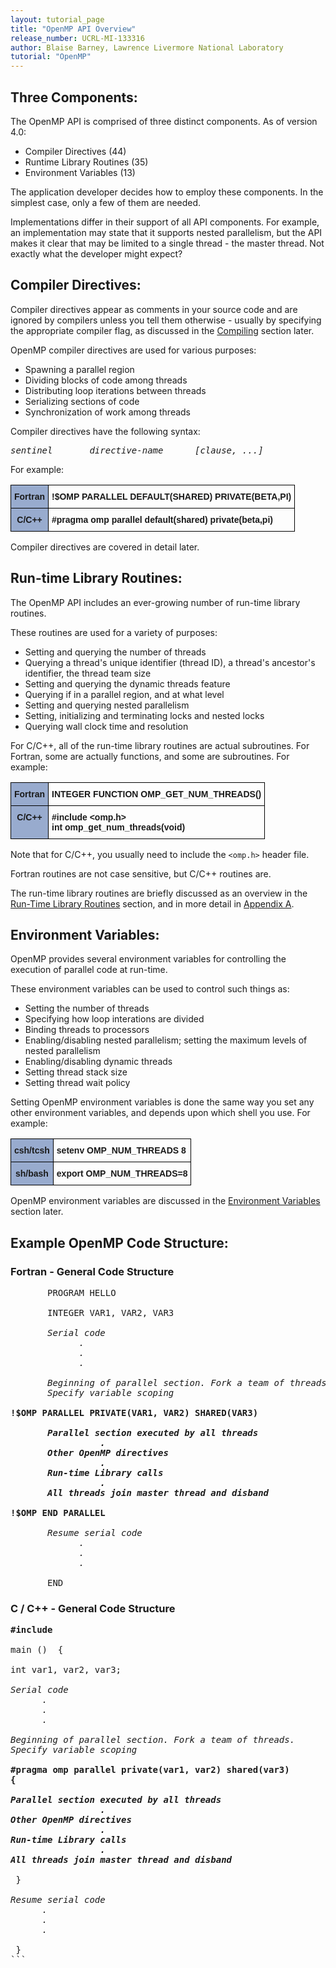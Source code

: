 ```yaml
---
layout: tutorial_page
title: "OpenMP API Overview"
release_number: UCRL-MI-133316
author: Blaise Barney, Lawrence Livermore National Laboratory
tutorial: "OpenMP"
---
```


## Three Components:

The OpenMP API is comprised of three distinct components. As of version 4.0:
* Compiler Directives (44)
* Runtime Library Routines (35)
* Environment Variables (13) 

The application developer decides how to employ these components. In the simplest case, only a few of them are needed.

Implementations differ in their support of all API components. For example, an implementation may state that it supports nested parallelism, but the API makes it clear that may be limited to a single thread - the master thread. Not exactly what the developer might expect? 

## Compiler Directives:

Compiler directives appear as comments in your source code and are ignored by compilers unless you tell them otherwise - usually by specifying the appropriate compiler flag, as discussed in the [Compiling](compiling.md) section later.

OpenMP compiler directives are used for various purposes:
* Spawning a parallel region
* Dividing blocks of code among threads
* Distributing loop iterations between threads
* Serializing sections of code
* Synchronization of work among threads 

Compiler directives have the following syntax:

<pre><i>sentinel       directive-name      [clause, ...]</i></pre>

For example:

<style type="text/css">
.tg  {border-collapse:collapse;border-spacing:0;}
.tg td{border-color:black;border-style:solid;border-width:1px;font-family:Arial, sans-serif;font-size:14px;
  overflow:hidden;padding:10px 5px;word-break:normal;}
.tg th{border-color:black;border-style:solid;border-width:1px;font-family:Arial, sans-serif;font-size:14px;
  font-weight:normal;overflow:hidden;padding:10px 5px;word-break:normal;}
.tg .tg-1wig{font-weight:bold;text-align:left;vertical-align:top}
.tg .tg-xq0d{background-color:#98ABCE;font-weight:bold;text-align:center;vertical-align:top}
</style>
<table class="tg">
<thead>
  <tr>
    <th class="tg-xq0d"><span style="background-color:#98ABCE">Fortran</span></th>
    <th class="tg-1wig">!$OMP PARALLEL DEFAULT(SHARED) PRIVATE(BETA,PI) </th>
  </tr>
</thead>
<tbody>
  <tr>
    <td class="tg-xq0d"><span style="background-color:#98ABCE">C/C++</span></td>
    <td class="tg-1wig">#pragma omp parallel default(shared) private(beta,pi)</td>
  </tr>
</tbody>
</table>

Compiler directives are covered in detail later. 

## Run-time Library Routines:

The OpenMP API includes an ever-growing number of run-time library routines.

These routines are used for a variety of purposes:
* Setting and querying the number of threads
* Querying a thread's unique identifier (thread ID), a thread's ancestor's identifier, the thread team size
* Setting and querying the dynamic threads feature
* Querying if in a parallel region, and at what level
* Setting and querying nested parallelism
* Setting, initializing and terminating locks and nested locks
* Querying wall clock time and resolution 

For C/C++, all of the run-time library routines are actual subroutines. For Fortran, some are actually functions, and some are subroutines. For example:

<style type="text/css">
.tg  {border-collapse:collapse;border-spacing:0;}
.tg td{border-color:black;border-style:solid;border-width:1px;font-family:Arial, sans-serif;font-size:14px;
  overflow:hidden;padding:10px 5px;word-break:normal;}
.tg th{border-color:black;border-style:solid;border-width:1px;font-family:Arial, sans-serif;font-size:14px;
  font-weight:normal;overflow:hidden;padding:10px 5px;word-break:normal;}
.tg .tg-1wig{font-weight:bold;text-align:left;vertical-align:top}
.tg .tg-xq0d{background-color:#98ABCE;font-weight:bold;text-align:center;vertical-align:top}
</style>
<table class="tg">
<thead>
  <tr>
    <th class="tg-xq0d"><span style="background-color:#98ABCE">Fortran</span></th>
    <th class="tg-1wig">INTEGER FUNCTION OMP_GET_NUM_THREADS() </th>
  </tr>
</thead>
<tbody>
  <tr>
    <td class="tg-xq0d"><span style="background-color:#98ABCE">C/C++</span></td>
    <td class="tg-1wig">#include &lt;omp.h&gt; <br>int omp_get_num_threads(void)</td>
  </tr>
</tbody>
</table>

Note that for C/C++, you usually need to include the `<omp.h>` header file.

Fortran routines are not case sensitive, but C/C++ routines are.

The run-time library routines are briefly discussed as an overview in the [Run-Time Library Routines](run_time_routines.md) section, and in more detail in [Appendix A](appendix_a.md). 

## Environment Variables:

OpenMP provides several environment variables for controlling the execution of parallel code at run-time.

These environment variables can be used to control such things as:
* Setting the number of threads
* Specifying how loop interations are divided
* Binding threads to processors
* Enabling/disabling nested parallelism; setting the maximum levels of nested parallelism
* Enabling/disabling dynamic threads
* Setting thread stack size
* Setting thread wait policy 

Setting OpenMP environment variables is done the same way you set any other environment variables, and depends upon which shell you use. For example:

<style type="text/css">
.tg  {border-collapse:collapse;border-spacing:0;}
.tg td{border-color:black;border-style:solid;border-width:1px;font-family:Arial, sans-serif;font-size:14px;
  overflow:hidden;padding:10px 5px;word-break:normal;}
.tg th{border-color:black;border-style:solid;border-width:1px;font-family:Arial, sans-serif;font-size:14px;
  font-weight:normal;overflow:hidden;padding:10px 5px;word-break:normal;}
.tg .tg-1wig{font-weight:bold;text-align:left;vertical-align:top}
.tg .tg-xq0d{background-color:#98ABCE;font-weight:bold;text-align:center;vertical-align:top}
</style>
<table class="tg">
<thead>
  <tr>
    <th class="tg-xq0d"><span style="background-color:#98ABCE">csh/tcsh</span></th>
    <th class="tg-1wig">setenv OMP_NUM_THREADS 8 </th>
  </tr>
</thead>
<tbody>
  <tr>
    <td class="tg-xq0d"><span style="background-color:#98ABCE">sh/bash</span></td>
    <td class="tg-1wig">export OMP_NUM_THREADS=8</td>
  </tr>
</tbody>
</table>

OpenMP environment variables are discussed in the [Environment Variables](env_vars.md) section later. 

## Example OpenMP Code Structure:

### Fortran - General Code Structure

<pre>
       PROGRAM HELLO

       INTEGER VAR1, VAR2, VAR3

<i>       Serial code 
             .
             .
             .

       Beginning of parallel section. Fork a team of threads. 
       Specify variable scoping</i> 

<b>!$OMP PARALLEL PRIVATE(VAR1, VAR2) SHARED(VAR3)

       <i>Parallel section executed by all threads 
                 .
       Other OpenMP directives
                 .
       Run-time Library calls
                 .
       All threads join master thread and disband </i>

!$OMP END PARALLEL</b>
<i>
       Resume serial code 
             .
             .
             .
</i>
       END
</pre>

### C / C++ - General Code Structure

<pre>
<b>#include <omp.h> </b>

main ()  {

int var1, var2, var3;

<i>Serial code 
      .
      .
      .

Beginning of parallel section. Fork a team of threads.
Specify variable scoping</i> 

<b>#pragma omp parallel private(var1, var2) shared(var3)
{

<i>Parallel section executed by all threads 
                 .
Other OpenMP directives
                 .
Run-time Library calls
                 .
All threads join master thread and disband</i></b>

 }  

<i>Resume serial code 
      .
      .
      .
</i>
 }
```